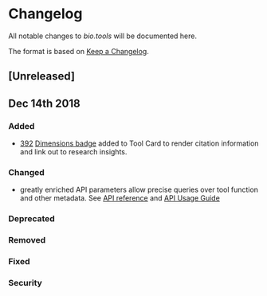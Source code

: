 # Changelog
All notable changes to *bio.tools* will be documented here.

The format is based on [Keep a Changelog](https://keepachangelog.com/en/1.0.0/).

## [Unreleased]


## Dec 14th 2018
### Added
- [392](https://github.com/bio-tools/biotoolsRegistry/issues/392) [Dimensions badge](https://badge.dimensions.ai/) added to Tool Card to render citation information and link out to research insights.
### Changed
- greatly enriched API parameters allow precise queries over tool function and other metadata.  See [API reference](https://biotools.readthedocs.io/en/latest/api_reference_dev.html) and [API Usage Guide](https://biotools.readthedocs.io/en/latest/api_usage_guide_dev.html)  

### Deprecated

### Removed

### Fixed

### Security
